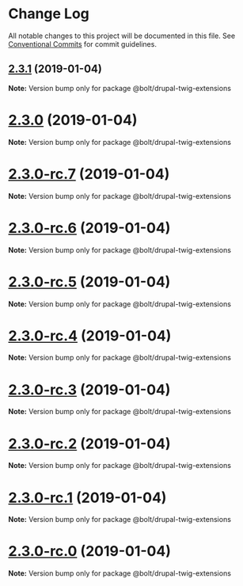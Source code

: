 # Change Log

All notable changes to this project will be documented in this file.
See [Conventional Commits](https://conventionalcommits.org) for commit guidelines.

## [2.3.1](https://github.com/bolt-design-system/bolt/tree/master/packages/drupal-stubs/compare/v2.3.0...v2.3.1) (2019-01-04)

**Note:** Version bump only for package @bolt/drupal-twig-extensions





# [2.3.0](https://github.com/bolt-design-system/bolt/tree/master/packages/drupal-stubs/compare/v2.3.0-rc.7...v2.3.0) (2019-01-04)

**Note:** Version bump only for package @bolt/drupal-twig-extensions





# [2.3.0-rc.7](https://github.com/bolt-design-system/bolt/tree/master/packages/drupal-stubs/compare/v2.3.0-rc.6...v2.3.0-rc.7) (2019-01-04)

**Note:** Version bump only for package @bolt/drupal-twig-extensions





# [2.3.0-rc.6](https://github.com/bolt-design-system/bolt/tree/master/packages/drupal-stubs/compare/v2.3.0-rc.5...v2.3.0-rc.6) (2019-01-04)

**Note:** Version bump only for package @bolt/drupal-twig-extensions





# [2.3.0-rc.5](https://github.com/bolt-design-system/bolt/tree/master/packages/drupal-stubs/compare/v2.3.0-rc.4...v2.3.0-rc.5) (2019-01-04)

**Note:** Version bump only for package @bolt/drupal-twig-extensions





# [2.3.0-rc.4](https://github.com/bolt-design-system/bolt/tree/master/packages/drupal-stubs/compare/v2.3.0-rc.3...v2.3.0-rc.4) (2019-01-04)

**Note:** Version bump only for package @bolt/drupal-twig-extensions





# [2.3.0-rc.3](https://github.com/bolt-design-system/bolt/tree/master/packages/drupal-stubs/compare/v2.3.0-rc.2...v2.3.0-rc.3) (2019-01-04)

**Note:** Version bump only for package @bolt/drupal-twig-extensions





# [2.3.0-rc.2](https://github.com/bolt-design-system/bolt/tree/master/packages/drupal-stubs/compare/v2.3.0-rc.1...v2.3.0-rc.2) (2019-01-04)

**Note:** Version bump only for package @bolt/drupal-twig-extensions





# [2.3.0-rc.1](https://github.com/bolt-design-system/bolt/tree/master/packages/drupal-stubs/compare/vv2.3.0-rc.0...v2.3.0-rc.1) (2019-01-04)

**Note:** Version bump only for package @bolt/drupal-twig-extensions





# [2.3.0-rc.0](https://github.com/bolt-design-system/bolt/tree/master/packages/drupal-stubs/compare/v2.2.1...v2.3.0-rc.0) (2019-01-04)

**Note:** Version bump only for package @bolt/drupal-twig-extensions

